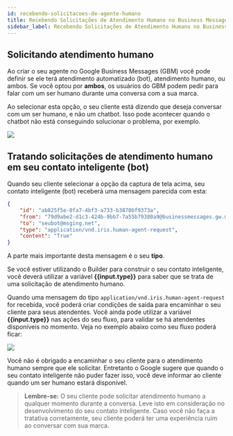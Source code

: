 ```yaml
---
id: recebendo-solicitacoes-de-agente-humano
title: Recebendo Solicitações de Atendimento Humano no Business Messages
sidebar_label: Recebendo Solicitações de Atendimento Humano no Business Messages
---
```


## Solicitando atendimento humano

Ao criar o seu agente no Google Business Messages (GBM) você pode definir se ele terá atendimento automatizado (bot), atendimento humano, ou ambos. Se você optou por **ambos**, os usuários do GBM podem pedir para falar com um ser humano durante uma conversa com a sua marca.

Ao selecionar esta opção, o seu cliente está dizendo que deseja conversar com um ser humano, e não um chatbot. Isso pode acontecer quando o chatbot não está conseguindo solucionar o problema, por exemplo.

![](/img/channels/google-bm/solicitar-agente-humano-aplicativo.png)


## Tratando solicitações de atendimento humano em seu contato inteligente (bot)

Quando seu cliente selecionar a opção da captura de tela acima, seu contato inteligente (bot) receberá uma mensagem parecida com esta:

```JSON
{
    "id": "ab825f5e-0fa7-4bf3-a733-b3870bf9373a",
    "from": "79d9abe2-d1c3-424b-9bb7-7a55b79380a9@businessmessages.gw.msging.net",
    "to": "seubot@msging.net",
    "type": "application/vnd.iris.human-agent-request",
    "content": "True"
}
```

A parte mais importante desta mensagem é o seu **tipo**.

Se você estiver utilizando o Builder para construir o seu contato inteligente, você deverá utilizar a variável **{{input.type}}** para saber que se trata de uma solicitação de atendimento humano.

Quando uma mensagem do tipo `application/vnd.iris.human-agent-request` for recebida, você poderá criar condições de saída para encaminhar o seu cliente para seus atendentes. Você ainda pode utilizar a variável **{{input.type}}** nas ações do seu fluxo, para validar se há atendentes disponíveis no momento.
Veja no exemplo abaixo como seu fluxo poderá ficar:

![](/img/channels/google-bm/solicitar-agente-humano-condicao-saida.png)

Você não é obrigado a encaminhar o seu cliente para o atendimento humano sempre que ele solicitar. Entretanto o Google sugere que quando o seu contato inteligente não puder fazer isso, você deve informar ao cliente quando um ser humano estará disponível.

> **Lembre-se:** O seu cliente pode solicitar atendimento humano a qualquer momento durante a conversa. Leve isto em consideração no desenvolvimento do seu contato inteligente. Caso você não faça a tratativa corretamente, seu cliente poderá ter uma experiência ruim ao conversar com sua marca.

<!-- Rating frame -->
<script type="text/javascript" src="/scripts/rating.js"></script>